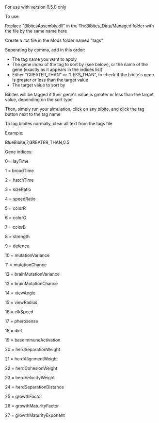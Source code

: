 For use with version 0.5.0 only

To use:

Replace "BibitesAssembly.dll" in the TheBibites_Data/Managed folder with the file by the same name here

Create a .txt file in the Mods folder named "tags"

Seperating by comma, add in this order:

- The tag name you want to apply
- The gene index of the tag to sort by (see below), or the name of the gene (exactly as it appears in the indices list)
- Either "GREATER_THAN" or "LESS_THAN", to check if the bibite's gene is greater or less than the target value
- The target value to sort by

Bibites will be tagged if their gene's value is greater or less than the target value, depending on the sort type

Then, simply run your simulation, click on any bibite, and click the tag button next to the tag name

To tag bibites normally, clear all text from the tags file

Example:

BlueBibite,7,GREATER_THAN,0.5


Gene indices:

0 = layTime

1 = broodTime

2 = hatchTime

3 = sizeRatio

4 = speedRatio

5 = colorR

6 = colorG

7 = colorB

8 = strength

9 = defence

10 = mutationVariance

11 = mutationChance

12 = brainMutationVariance

13 = brainMutationChance

14 = viewAngle

15 = viewRadius

16 = clkSpeed

17 = pherosense

18 = diet

19 = baseImmuneActivation

20 = herdSeparationWeight

21 = herdAlignmentWeight

22 = herdCohesionWeight

23 = herdVelocityWeight

24 = herdSeparationDistance

25 = growthFactor

26 = growthMaturityFactor

27 = growthMaturityExponent
